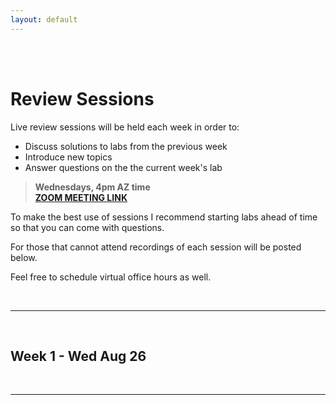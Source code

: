 ```yaml
---
layout: default
---
```


<div class = "uk-container uk-container-small">
  
<br><br>

# Review Sessions 

Live review sessions will be held each week in order to: 

* Discuss solutions to labs from the previous week 
* Introduce new topics 
* Answer questions on the the current week's lab 

> **Wednesdays, 4pm AZ time**  
> [**ZOOM MEETING LINK**](https://asu.zoom.us/j/93504639301)  

To make the best use of sessions I recommend starting labs ahead of time so that you can come with questions. 

For those that cannot attend recordings of each session will be posted below. 

Feel free to schedule virtual office hours as well.   

<br> 
<hr>
<br>

## Week 1 - Wed Aug 26


<br>
<hr>
<br>




</div>

<br> 
<br> 
